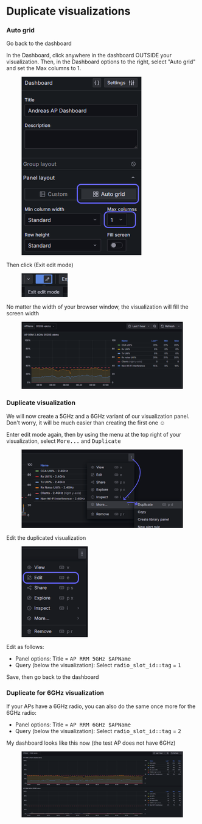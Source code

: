 # Duplicate visualizations

### Auto grid

Go back to the dashboard

In the Dashboard, click anywhere in the dashboard OUTSIDE your visualization. Then, in the Dashboard options to the right, select "Auto grid" and set the Max columns to 1.

<figure><img src="../../.gitbook/assets/image (146).png" alt=""><figcaption></figcaption></figure>

Then click  (Exit edit mode)

<figure><img src="../../.gitbook/assets/image (147).png" alt=""><figcaption></figcaption></figure>

No matter the width of your browser window, the visualization will fill the screen width

<figure><img src="../../.gitbook/assets/image (148).png" alt="" width="563"><figcaption></figcaption></figure>

### Duplicate visualization

We will now create a 5GHz and a 6GHz variant of our visualization panel. Don't worry, it will be much easier than creating the first one :relaxed:

Enter edit mode again, then by using the menu at the top right of your visualization, select <kbd>More...</kbd> and <kbd>Duplicate</kbd>&#x20;

<figure><img src="../../.gitbook/assets/image (150).png" alt=""><figcaption></figcaption></figure>

Edit the duplicated visualization

<figure><img src="../../.gitbook/assets/image (151).png" alt=""><figcaption></figcaption></figure>

Edit as follows:

* Panel options: Title = <kbd>AP RRM 5GHz $APName</kbd>
* Query (below the visualization): Select <kbd>radio\_slot\_id::tag</kbd> = <kbd>1</kbd>

Save, then go back to the dashboard

### Duplicate for 6GHz visualization

If your APs have a 6GHz radio, you can also do the same once more for the 6GHz radio:

* Panel options: Title = <kbd>AP RRM 6GHz $APName</kbd>
* Query (below the visualization): Select <kbd>radio\_slot\_id::tag</kbd> = <kbd>2</kbd>



My dashboard looks like this now (the test AP does not have 6GHz)

<div data-full-width="true"><figure><img src="../../.gitbook/assets/image (152).png" alt=""><figcaption></figcaption></figure></div>





